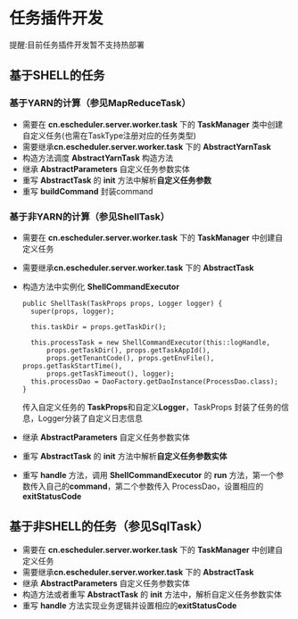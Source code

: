 # 任务插件开发

提醒:目前任务插件开发暂不支持热部署

## 基于SHELL的任务

### 基于YARN的计算（参见MapReduceTask）

* 需要在 **cn.escheduler.server.worker.task** 下的 **TaskManager** 类中创建自定义任务\(也需在TaskType注册对应的任务类型\)
* 需要继承**cn.escheduler.server.worker.task** 下的 **AbstractYarnTask**
* 构造方法调度 **AbstractYarnTask** 构造方法
* 继承 **AbstractParameters** 自定义任务参数实体
* 重写 **AbstractTask** 的 **init** 方法中解析**自定义任务参数**
* 重写 **buildCommand** 封装command

### 基于非YARN的计算（参见ShellTask）

* 需要在 **cn.escheduler.server.worker.task** 下的 **TaskManager** 中创建自定义任务
* 需要继承**cn.escheduler.server.worker.task** 下的 **AbstractTask**
* 构造方法中实例化 **ShellCommandExecutor**

  ```text
  public ShellTask(TaskProps props, Logger logger) {
    super(props, logger);

    this.taskDir = props.getTaskDir();

    this.processTask = new ShellCommandExecutor(this::logHandle,
        props.getTaskDir(), props.getTaskAppId(),
        props.getTenantCode(), props.getEnvFile(), props.getTaskStartTime(),
        props.getTaskTimeout(), logger);
    this.processDao = DaoFactory.getDaoInstance(ProcessDao.class);
  }
  ```

  传入自定义任务的 **TaskProps**和自定义**Logger**，TaskProps 封装了任务的信息，Logger分装了自定义日志信息

* 继承 **AbstractParameters** 自定义任务参数实体
* 重写 **AbstractTask** 的 **init** 方法中解析**自定义任务参数实体**
* 重写 **handle** 方法，调用 **ShellCommandExecutor** 的 **run** 方法，第一个参数传入自己的**command**，第二个参数传入 ProcessDao，设置相应的 **exitStatusCode**

## 基于非SHELL的任务（参见SqlTask）

* 需要在 **cn.escheduler.server.worker.task** 下的 **TaskManager** 中创建自定义任务
* 需要继承**cn.escheduler.server.worker.task** 下的 **AbstractTask**
* 继承 **AbstractParameters** 自定义任务参数实体
* 构造方法或者重写 **AbstractTask** 的 **init** 方法中，解析自定义任务参数实体
* 重写 **handle** 方法实现业务逻辑并设置相应的**exitStatusCode**

